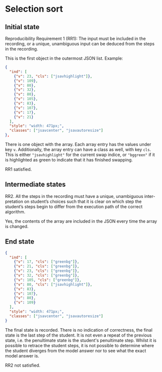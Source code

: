 # Selection sort

## Initial state

Reproducibility Requirement 1 (RR1):
The input must be included in the recording, or a unique, unambiguous
input can be deduced from the steps in the recording.

This is the first object in the outermost JSON list. Example:

```json
{
  "ind": [
    {"v": 23, "cls": ["jsavhighlight"]},
    {"v": 109},
    {"v": 80},
    {"v": 32},
    {"v": 80},
    {"v": 105},
    {"v": 83},
    {"v": 107},
    {"v": 17},
    {"v": 21}
  ],
  "style": "width: 471px;",
  "classes": ["jsavcenter", "jsavautoresize"]
},
```

There is one object with the array. Each array entry has the values under key `v`. Additionally, the array entry can have a class as well, with key `cls`. This is either `"jsavhighlight"` for the current swap indice, or `"bggreen"` if it is highlighted as green to indicate that it has finished swapping.  

RR1 satisfied.

## Intermediate states

RR2. All the steps in the recording must have a unique, unambiguous inter-
pretation on student’s choices such that it is clear on which step the student’s
steps begin to differ from the execution path of the correct algorithm.

Yes, the contents of the array are included in the JSON every time the array
is changed.

## End state

```json
{
  "ind": [
    {"v": 17, "cls": ["greenbg"]},
    {"v": 21, "cls": ["greenbg"]},
    {"v": 23, "cls": ["greenbg"]},
    {"v": 32, "cls": ["greenbg"]},
    {"v": 105, "cls": ["greenbg"]},
    {"v": 80, "cls": ["jsavhighlight"]},
    {"v": 83},
    {"v": 107},
    {"v": 80},
    {"v": 109}
  ],
  "style": "width: 471px;",
  "classes": ["jsavcenter", "jsavautoresize"]
}
```

The final state is recorded. There is no indication of correctness, the final state is the last step of the student. It is not even a repeat of the previous state, i.e. the penultimate state is the student's penultimate step. Whilst it is possible to retrace the student steps, it is not possible to determine where the student diverges from the model answer nor to see what the exact model answer is. 

RR2 not satisfied.
